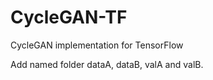 # CycleGAN-TF
CycleGAN implementation for TensorFlow

Add named folder dataA, dataB, valA and valB.
